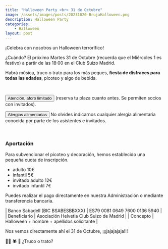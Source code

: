 ```yaml
---
title: "Halloween Party <br> 31 de Octubre"
image: /assets/images/posts/20231020-BrujaHalloween.png
description: Halloween Party
categories:
    - Halloween
layout: post
---
```


¡Celebra con nosotros un Halloween terrorífico!  

¿Cuándo? El próximo Martes 31 de Octubre (recuerda que el Miércoles 1 es festivo) a partir de las 18:00 en el Club Suizo Madrid.  

Habrá música, truco o trato para los más peques, <b>fiesta de disfraces para todas las edades</b>, picoteo y algo de bebida.  

<br>

<button class="btn btn-danger">Atención, aforo limitado</button> (reserva tu plaza cuanto antes. Se permiten socios con invitados).  
  
<button class="btn btn-danger">Alergias alimentarias</button> No olvides indicarnos cualquier alergia alimentaria conocida por parte de los asistentes e invitados.    

<br>

### Aportación  
  
Para subvencionar el picoteo y decoración, hemos establecido una pequeña cuota de inscripción.  

* adulto 10€
* infantil 5€
* invitado adulto 12€
* invitado infantil 7€  

  
Puedes realizar el pago directamente en nuestra Administración o mediante transferencia bancaria.  

     
   | Banco Sabadell (BIC BSABESBBXXX) | ES79 0081 0649 7600 0136 5940 |
   | Beneficiario | Asociación Helvetia Club Suizo de Madrid |
   | Concepto | Halloween + nombre + apellidos solicitante |
  
    
    
Nos vemos directamente ahí el 31 de Octubre, ¡¡¡jajajajaja!!!  
  
🧙‍♀️ 🕷 🎃  ¿Truco o trato?    
   
   
<br>  

<!--
### Formulario de Inscripción  

<button class="btn btn-danger">AFORO COMPLETO</button> Cerramos el proceso de inscripción al haber alcanzado el máximo aforo permitido.
-->

<!--
<iframe src="https://docs.google.com/forms/d/e/1FAIpQLSfTXNuEOyzVI4KC9upEF8LJ-4yw3UBjXia10hU026sL-1yyTg/viewform?embedded=true" width="640" height="1180" frameborder="0" marginheight="0" marginwidth="0">Cargando…</iframe>
-->

